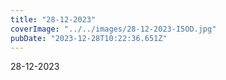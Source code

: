 ```yaml
---
title: "28-12-2023"
coverImage: "../../images/28-12-2023-I5OD.jpg"
pubDate: "2023-12-28T10:22:36.651Z"
---
```


28-12-2023

